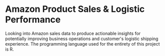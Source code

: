 # Amazon Product Sales & Logistic Performance
Looking into Amazon sales data to produce actionable insights for potentially improving business operations and customer's logistic shipping experience. The programming language used for the entirety of this project is R.
